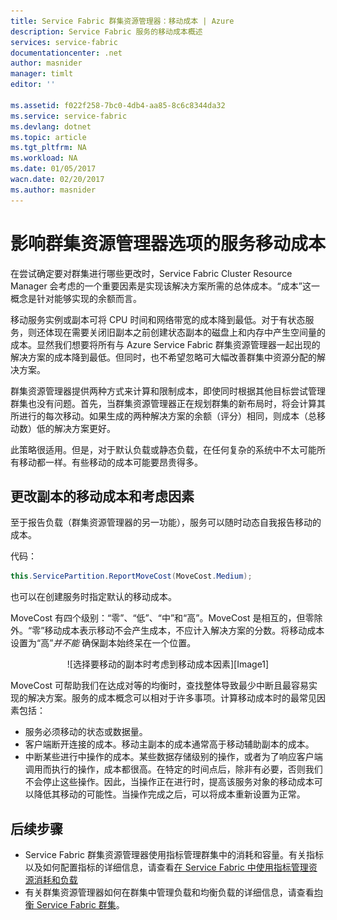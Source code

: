 ```yaml
---
title: Service Fabric 群集资源管理器：移动成本 | Azure
description: Service Fabric 服务的移动成本概述
services: service-fabric
documentationcenter: .net
author: masnider
manager: timlt
editor: ''

ms.assetid: f022f258-7bc0-4db4-aa85-8c6c8344da32
ms.service: service-fabric
ms.devlang: dotnet
ms.topic: article
ms.tgt_pltfrm: NA
ms.workload: NA
ms.date: 01/05/2017
wacn.date: 02/20/2017
ms.author: masnider
---
```


# 影响群集资源管理器选项的服务移动成本
在尝试确定要对群集进行哪些更改时，Service Fabric Cluster Resource Manager 会考虑的一个重要因素是实现该解决方案所需的总体成本。“成本”这一概念是针对能够实现的余额而言。

移动服务实例或副本可将 CPU 时间和网络带宽的成本降到最低。对于有状态服务，则还体现在需要关闭旧副本之前创建状态副本的磁盘上和内存中产生空间量的成本。显然我们想要将所有与 Azure Service Fabric 群集资源管理器一起出现的解决方案的成本降到最低。但同时，也不希望忽略可大幅改善群集中资源分配的解决方案。

群集资源管理器提供两种方式来计算和限制成本，即使同时根据其他目标尝试管理群集也没有问题。首先，当群集资源管理器正在规划群集的新布局时，将会计算其所进行的每次移动。如果生成的两种解决方案的余额（评分）相同，则成本（总移动数）低的解决方案更好。

此策略很适用。但是，对于默认负载或静态负载，在任何复杂的系统中不太可能所有移动都一样。有些移动的成本可能要昂贵得多。

## 更改副本的移动成本和考虑因素
至于报告负载（群集资源管理器的另一功能），服务可以随时动态自我报告移动的成本。

代码：

```csharp
this.ServicePartition.ReportMoveCost(MoveCost.Medium);
```

也可以在创建服务时指定默认的移动成本。

MoveCost 有四个级别：“零”、“低”、“中”和“高”。MoveCost 是相互的，但零除外。“零”移动成本表示移动不会产生成本，不应计入解决方案的分数。将移动成本设置为“高”*并不能* 确保副本始终呆在一个位置。

<center> 
![选择要移动的副本时考虑到移动成本因素][Image1] 
</center>

MoveCost 可帮助我们在达成对等的均衡时，查找整体导致最少中断且最容易实现的解决方案。服务的成本概念可以相对于许多事项。计算移动成本时的最常见因素包括：

* 服务必须移动的状态或数据量。
* 客户端断开连接的成本。移动主副本的成本通常高于移动辅助副本的成本。
* 中断某些进行中操作的成本。某些数据存储级别的操作，或者为了响应客户端调用而执行的操作，成本都很高。在特定的时间点后，除非有必要，否则我们不会停止这些操作。因此，当操作正在进行时，提高该服务对象的移动成本可以降低其移动的可能性。当操作完成之后，可以将成本重新设置为正常。

## 后续步骤
- Service Fabric 群集资源管理器使用指标管理群集中的消耗和容量。有关指标以及如何配置指标的详细信息，请查看[在 Service Fabric 中使用指标管理资源消耗和负载](./service-fabric-cluster-resource-manager-metrics.md)
- 有关群集资源管理器如何在群集中管理负载和均衡负载的详细信息，请查看[均衡 Service Fabric 群集](./service-fabric-cluster-resource-manager-balancing.md)。

[Image1]: ./media/service-fabric-cluster-resource-manager-movement-cost/service-most-cost-example.png

<!---HONumber=Mooncake_0213_2017-->
<!--Update_Description: wording update-->